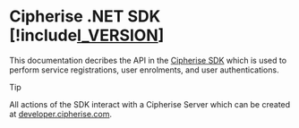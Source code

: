 
# Cipherise .NET SDK [!include[I_VERSION](..\startpage\version.md)]
This documentation decribes the API in the [Cipherise SDK](Cipherise.html) which is used to perform service registrations, user enrolments, and user authentications.

> [!TIP]
> All actions of the SDK interact with a Cipherise Server which can be created at [developer.cipherise.com](https://developer.cipherise.com).
